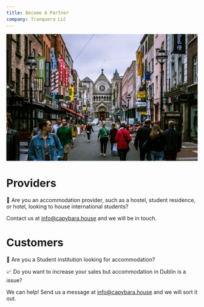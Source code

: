 ```yaml
---
title: Become A Partner
company: Tranquera LLC
---
```


![](../public/images/dublin.jpg)

# Providers

🏬 Are you an accommodation provider, such as a hostel, student residence, or hotel, looking to house international students? 

Contact us at info@capybara.house and we will be in touch.


# Customers

🏫 Are you a Student institution looking for accommodation? 

📈 Do you want to increase your sales but accommodation in Dublin is a issue? 

We can help! Send us a message at info@capybara.house and we will sort it out.
